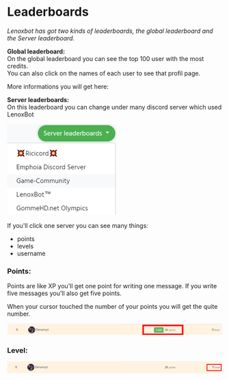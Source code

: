 # Leaderboards

_Lenoxbot has got two kinds of leaderboards, the global leaderboard and the Server leaderboard._   
  
**Global leaderboard:**  
On the global leaderboard you can see the top 100 user with the most credits.   
You can also click on the names of each user to see that profil page.  
  
More informations you will get here:

  
**Server leaderboards:**  
On this leaderboard you can change under many discord server which used LenoxBot

![Here you see all servers \(where you are connected\) which used LenoxBot](../.gitbook/assets/leaderboards.png)



If you'll click one server you can see many things:

* points
* levels
* username

### Points:

Points are like XP you'll get one point for writing one message. If you write five messages you'll also get five points.  
  
When your cursor touched the number of your points you will get the quite number. 

![](../.gitbook/assets/leaderboard_3_%20%281%29.png)



### Level:

![Here you can see your level. In discord you can also see your level with ?rank](../.gitbook/assets/leaderboard_4_.png)



